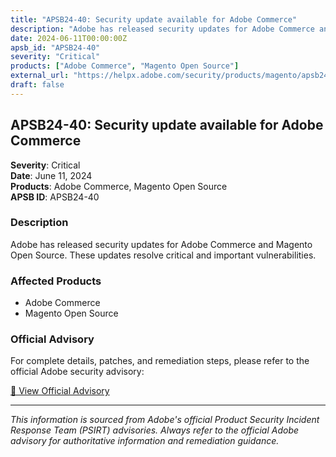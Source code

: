 ```yaml
---
title: "APSB24-40: Security update available for Adobe Commerce"
description: "Adobe has released security updates for Adobe Commerce and Magento Open Source. These updates resolve critical and important vulnerabilities."
date: 2024-06-11T00:00:00Z
apsb_id: "APSB24-40"
severity: "Critical"
products: ["Adobe Commerce", "Magento Open Source"]
external_url: "https://helpx.adobe.com/security/products/magento/apsb24-40.html"
draft: false
---
```


## APSB24-40: Security update available for Adobe Commerce

**Severity**: Critical  
**Date**: June 11, 2024  
**Products**: Adobe Commerce, Magento Open Source  
**APSB ID**: APSB24-40

### Description

Adobe has released security updates for Adobe Commerce and Magento Open Source. These updates resolve critical and important vulnerabilities.

### Affected Products

- Adobe Commerce
- Magento Open Source


### Official Advisory

For complete details, patches, and remediation steps, please refer to the official Adobe security advisory:

[🔗 View Official Advisory](https://helpx.adobe.com/security/products/magento/apsb24-40.html)

---

*This information is sourced from Adobe's official Product Security Incident Response Team (PSIRT) advisories. Always refer to the official Adobe advisory for authoritative information and remediation guidance.*
